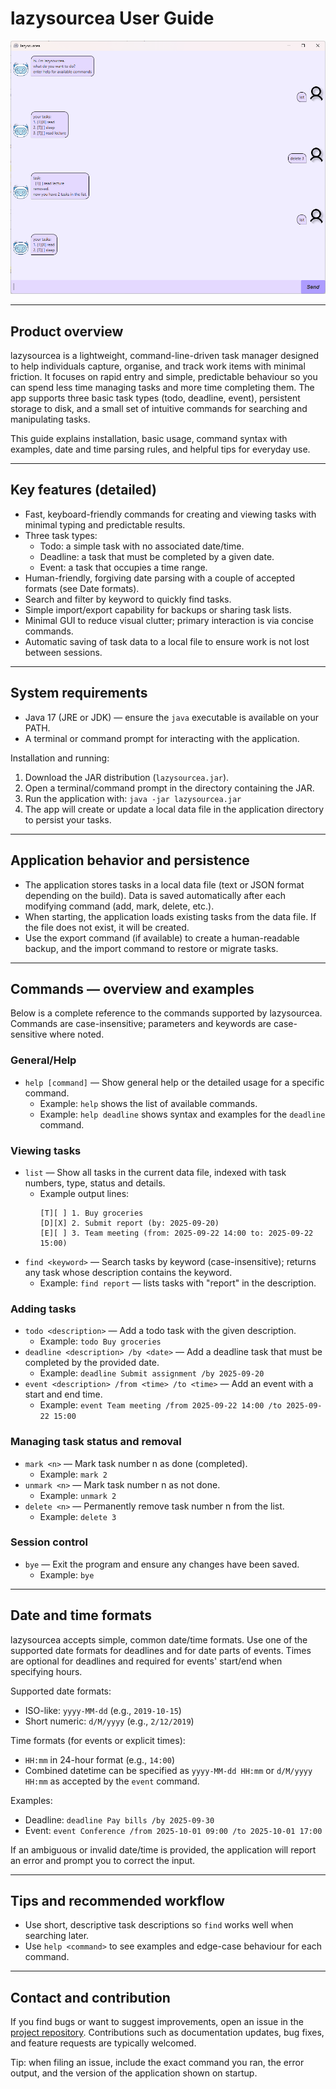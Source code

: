 # lazysourcea User Guide

![Product image](./Ui.png)

---

## Product overview

lazysourcea is a lightweight, command-line-driven task manager designed to help individuals capture, organise, and track work items with minimal friction. It focuses on rapid entry and simple, predictable behaviour so you can spend less time managing tasks and more time completing them. The app supports three basic task types (todo, deadline, event), persistent storage to disk, and a small set of intuitive commands for searching and manipulating tasks.

This guide explains installation, basic usage, command syntax with examples, date and time parsing rules, and helpful tips for everyday use.

---
## Key features (detailed)

- Fast, keyboard-friendly commands for creating and viewing tasks with minimal typing and predictable results.
- Three task types:
    - Todo: a simple task with no associated date/time.
    - Deadline: a task that must be completed by a given date.
    - Event: a task that occupies a time range.
- Human-friendly, forgiving date parsing with a couple of accepted formats (see Date formats).
- Search and filter by keyword to quickly find tasks.
- Simple import/export capability for backups or sharing task lists.
- Minimal GUI to reduce visual clutter; primary interaction is via concise commands.
- Automatic saving of task data to a local file to ensure work is not lost between sessions.

---
## System requirements

- Java 17 (JRE or JDK) — ensure the `java` executable is available on your PATH.
- A terminal or command prompt for interacting with the application.

Installation and running:
1. Download the JAR distribution (`lazysourcea.jar`).
2. Open a terminal/command prompt in the directory containing the JAR.
3. Run the application with:
     `java -jar lazysourcea.jar`
4. The app will create or update a local data file in the application directory to persist your tasks.


---
## Application behavior and persistence

- The application stores tasks in a local data file (text or JSON format depending on the build). Data is saved automatically after each modifying command (add, mark, delete, etc.).
- When starting, the application loads existing tasks from the data file. If the file does not exist, it will be created.
- Use the export command (if available) to create a human-readable backup, and the import command to restore or migrate tasks.

---
## Commands — overview and examples

Below is a complete reference to the commands supported by lazysourcea. Commands are case-insensitive; parameters and keywords are case-sensitive where noted.

### General/Help
- `help [command]` — Show general help or the detailed usage for a specific command.
    - Example: `help` shows the list of available commands.
    - Example: `help deadline` shows syntax and examples for the `deadline` command.

### Viewing tasks
- `list` — Show all tasks in the current data file, indexed with task numbers, type, status and details.
    - Example output lines:
      ```
      [T][ ] 1. Buy groceries
      [D][X] 2. Submit report (by: 2025-09-20)
      [E][ ] 3. Team meeting (from: 2025-09-22 14:00 to: 2025-09-22 15:00)
      ```
- `find <keyword>` — Search tasks by keyword (case-insensitive); returns any task whose description contains the keyword.
    - Example: `find report` — lists tasks with "report" in the description.

### Adding tasks
- `todo <description>` — Add a todo task with the given description.
    - Example: `todo Buy groceries`
- `deadline <description> /by <date>` — Add a deadline task that must be completed by the provided date.
    - Example: `deadline Submit assignment /by 2025-09-20`
- `event <description> /from <time> /to <time>` — Add an event with a start and end time.
    - Example: `event Team meeting /from 2025-09-22 14:00 /to 2025-09-22 15:00`

### Managing task status and removal
- `mark <n>` — Mark task number n as done (completed).
    - Example: `mark 2`
- `unmark <n>` — Mark task number n as not done.
    - Example: `unmark 2`
- `delete <n>` — Permanently remove task number n from the list.
    - Example: `delete 3`

### Session control
- `bye` — Exit the program and ensure any changes have been saved.
    - Example: `bye`

---
## Date and time formats

lazysourcea accepts simple, common date/time formats. Use one of the supported date formats for deadlines and for date parts of events. Times are optional for deadlines and required for events' start/end when specifying hours.

Supported date formats:
- ISO-like: `yyyy-MM-dd` (e.g., `2019-10-15`)
- Short numeric: `d/M/yyyy` (e.g., `2/12/2019`)

Time formats (for events or explicit times):
- `HH:mm` in 24-hour format (e.g., `14:00`)
- Combined datetime can be specified as `yyyy-MM-dd HH:mm` or `d/M/yyyy HH:mm` as accepted by the `event` command.

Examples:
- Deadline: `deadline Pay bills /by 2025-09-30`
- Event: `event Conference /from 2025-10-01 09:00 /to 2025-10-01 17:00`

If an ambiguous or invalid date/time is provided, the application will report an error and prompt you to correct the input.

---
## Tips and recommended workflow

- Use short, descriptive task descriptions so `find` works well when searching later.
- Use `help <command>` to see examples and edge-case behaviour for each command.

---
## Contact and contribution

If you find bugs or want to suggest improvements, open an issue in the [project repository](https://github.com/kin-chong/ip). Contributions such as documentation updates, bug fixes, and feature requests are typically welcomed.

Tip: when filing an issue, include the exact command you ran, the error output, and the version of the application shown on startup.